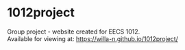 # 1012project
Group project - website created for EECS 1012.
<br>
Available for viewing at: https://willa-n.github.io/1012project/
